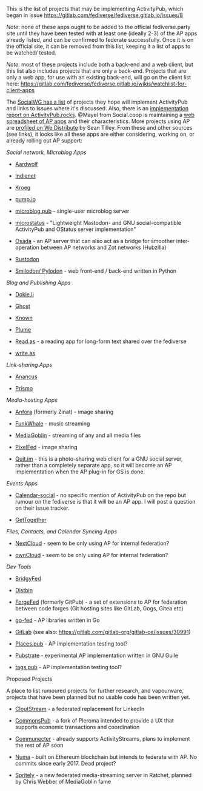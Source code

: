 This is the list of projects that may be implementing ActivityPub, which began in issue https://gitlab.com/fediverse/fediverse.gitlab.io/issues/8

*Note*: none of these apps ought to be added to the official fediverse.party site until they have been tested with at least one (ideally 2-3) of the AP apps already listed, and can be confirmed to federate successfully. Once it is on the official site, it can be removed from this list, keeping it a list of apps to be watched/ tested.

*Note*: most of these projects include both a back-end and a web client, but this list also includes projects that are only a back-end. Projects that are only a web app, for use with an existing back-end, will go on the client list here:
https://gitlab.com/fediverse/fediverse.gitlab.io/wikis/watchlist-for-client-apps

The [SocialWG has a list](https://www.w3.org/wiki/Socialwg/ActivityPub_network) of projects they hope will implement ActivityPub and links to Issues where it&#39;s discussed. Also, there is an [implementation report on ActivityPub.rocks](https://activitypub.rocks/implementation-report/). @Mayel from Social.coop is maintaining a [web spreadsheet of AP apps](https://ethercalc.org/fediverse-stacks) and their characteristics. More projects using AP are [profiled on We Distribute](https://medium.com/we-distribute) by Sean Tilley. From these and other sources (see links), it looks like all these apps are either considering, working on, or already rolling out AP support:

*Social network, Microblog Apps*

* [Aardwolf](https://github.com/Aardwolf-Social/aardwolf)

* [Indienet](https://source.ind.ie/project/heartbeat-cocoa/issues/194#note_10162)

* [Kroeg](https://github.com/puckipedia/Kroeg)

* [pump.io](https://github.com/pump-io/pump.io/issues/1241)

* [microblog.pub](https://github.com/tsileo/microblog.pub) - single-user microblog server

* [microstatus](https://github.com/Arkanosis/microstatus) - "Lightweight Mastodon- and GNU social-compatible ActivityPub and OStatus server implementation"

* [Osada](https://macgirvin.com/wiki/mike/Osada/Home) - an AP server that can also act as a bridge for smoother inter-operation between AP networks and Zot networks (Hubzilla)

* [Rustodon](https://github.com/rustodon/rustodon)

* [Smilodon/ Pylodon](https://blog.rowan.website/2017/12/23/pylodon/) - web front-end / back-end written in Python

*Blog and Publishing Apps*

* [Dokie.li](https://dokie.li/)

* [Ghost](https://forum.ghost.org/t/federate-over-activitypub/1989/15)

* [Known](https://github.com/idno/Known/issues/1701)

* [Plume](https://github.com/Plume-org/Plume)

* [Read.as](https://github.com/writeas/Read.as) - a reading app for long-form text shared over the fediverse

* [write.as](https://writing.exchange/@write_as/100545043913590519)

*Link-sharing Apps*

* [Anancus](https://gitlab.com/tuxether/anancus)

* [Prismo](https://gitlab.com/mbajur/prismo)

*Media-hosting Apps*

* [Anfora](https://github.com/anforaProject/anfora) (formerly Zinat) - image sharing

* [FunkWhale](https://medium.com/we-distribute/funkwhale-an-open-source-grooveshark-alternative-begins-activitypub-implementation-cbc10a412b20) - music streaming

* [MediaGoblin](https://issues.mediagoblin.org/ticket/5503) - streaming of any and all media files

* [PixelFed](https://pixelfed.org/) - image sharing

* [Quit.im](https://quit.im/) - this is a photo-sharing web client for a GNU social server, rather than a completely separate app, so it will become an AP implementation when the AP plug-in for GS is done.

*Events Apps*

* [Calendar-social](https://gitea.polonkai.eu/gergely/calendar-social/issues/122) - no specific mention of ActivityPub on the repo but rumour on the fediverse is that it will be an AP app. I will post a question on their issue tracker.

* [GetTogether](https://github.com/GetTogetherComm/GetTogether/issues/60)

*Files, Contacts, and Calendar Syncing Apps*

* [NextCloud](https://help.nextcloud.com/t/activitypub-the-new-standard-for-decentralized-networks/26381) - seem to be only using AP for internal federation?

* [ownCloud](https://github.com/owncloud/activity/issues/494) - seem to be only using AP for internal federation?

*Dev Tools*

* [BridgyFed](https://github.com/snarfed/bridgy-fed/issues?utf8=%E2%9C%93&q=is%3Aissue+is%3Aopen+activitypub)

* [Distbin](http://distbin.com/about)

* [ForgeFed](https://github.com/forgefed/forgefed/) (formerly GitPub) - a set of extensions to AP for federation between code forges (Git hosting sites like GitLab, Gogs, Gitea etc)

* [go-fed](https://github.com/go-fed/activity) - AP libraries written in Go

* [GitLab](https://gitlab.com/gitlab-org/gitlab-ce/issues/4013) (see also: https://gitlab.com/gitlab-org/gitlab-ce/issues/30991)

* [Places.pub](https://github.com/w3c/activitypub/issues/282) - AP implementation testing tool?

* [Pubstrate](https://gitlab.com/dustyweb/pubstrate) - experimental AP implementation written in GNU Guile

* [tags.pub](https://github.com/w3c/activitypub/issues/281) - AP implementation testing tool?

Proposed Projects

A place to list rumoured projects for further research, and vapourware, projects that have been planned but no usable code has been written yet.

* [CloutStream](https://pinafore.social/accounts/25168) - a federated replacement for LinkedIn

* [CommonsPub](https://gitlab.com/OpenCoop/CommonsPub) - a fork of Pleroma intended to provide a UX that supports economic transactions and coordination

* [Communecter](https://github.com/pixelhumain/communecter) - already supports ActivityStreams, plans to implement the rest of AP soon

* [Numa](https://github.com/numaverse/numaverse-gateway/issues/3) - built on Ethereum blockchain but intends to federate with AP. No commits since early 2017. Dead project?

* [Spritely](https://gitlab.com/spritely/spritely) - a new federated media-streaming server in Ratchet, planned by Chris Webber of MediaGoblin fame